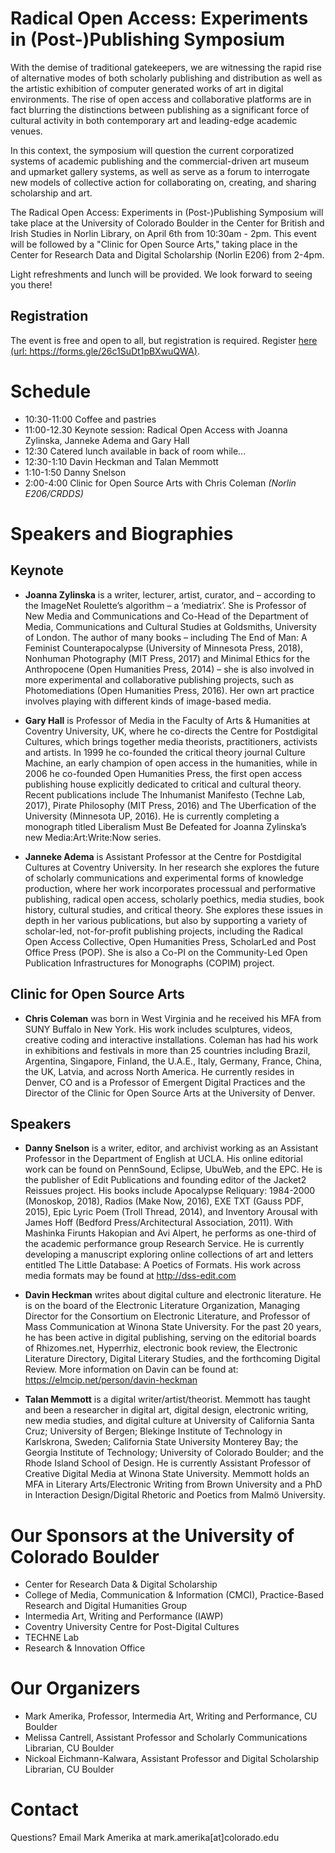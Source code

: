 # Radical Open Access: Experiments in (Post-)Publishing Symposium
With the demise of traditional gatekeepers, we are witnessing the rapid rise of alternative modes of both scholarly publishing and distribution as well as the artistic exhibition of computer generated works of art in digital environments. The rise of open access and collaborative platforms are in fact blurring the distinctions between publishing as a significant force of cultural activity in both contemporary art and leading-edge academic venues.

In this context, the symposium will question the current corporatized systems of academic publishing and the commercial-driven art museum and upmarket gallery systems, as well as serve as a forum to interrogate new models of collective action for collaborating on, creating, and sharing scholarship and art.

The Radical Open Access: Experiments in (Post-)Publishing Symposium will take place at the University of Colorado Boulder in the Center for British and Irish Studies in Norlin Library, on April 6th from 10:30am - 2pm. This event will be followed by a "Clinic for Open Source Arts," taking place in the Center for Research Data and Digital Scholarship (Norlin E206) from 2-4pm. 

Light refreshments and lunch will be provided. We look forward to seeing you there!

## Registration
The event is free and open to all, but registration is required. Register [here](https://forms.gle/26c1SuDt1pBXwuQWA) [(url: https://forms.gle/26c1SuDt1pBXwuQWA)](https://forms.gle/26c1SuDt1pBXwuQWA).


# Schedule
- 10:30-11:00    Coffee and pastries
- 11:00-12.30    Keynote session: Radical Open Access with Joanna Zylinska, Janneke Adema and Gary Hall
- 12:30          Catered lunch available in back of room while...
- 12:30-1:10     Davin Heckman and Talan Memmott
- 1:10-1:50      Danny Snelson
- 2:00-4:00      Clinic for Open Source Arts with Chris Coleman _(Norlin E206/CRDDS)_


# Speakers and Biographies
## Keynote
- **Joanna Zylinska** is a writer, lecturer, artist, curator, and – according to the ImageNet Roulette’s algorithm – a ‘mediatrix’. She is Professor of New Media and Communications and Co-Head of the Department of Media, Communications and Cultural Studies at Goldsmiths, University of London. The author of many books – including The End of Man: A Feminist Counterapocalypse (University of Minnesota Press, 2018), Nonhuman Photography (MIT Press, 2017) and Minimal Ethics for the Anthropocene (Open Humanities Press, 2014) – she is also involved in more experimental and collaborative publishing projects, such as Photomediations (Open Humanities Press, 2016). Her own art practice involves playing with different kinds of image-based media.

- **Gary Hall** is Professor of Media in the Faculty of Arts & Humanities at Coventry University, UK, where he co-directs the Centre for Postdigital Cultures, which brings together media theorists, practitioners, activists and artists. In 1999 he co-founded the critical theory journal Culture Machine, an early champion of open access in the humanities, while in 2006 he co-founded Open Humanities Press, the first open access publishing house explicitly dedicated to critical and cultural theory. Recent publications include The Inhumanist Manifesto (Techne Lab, 2017), Pirate Philosophy (MIT Press, 2016) and The Uberfication of the University (Minnesota UP, 2016). He is currently completing a monograph titled Liberalism Must Be Defeated for Joanna Zylinska’s new Media:Art:Write:Now series.

- **Janneke Adema** is Assistant Professor at the Centre for Postdigital Cultures at Coventry University. In her research she explores the future of scholarly communications and experimental forms of knowledge production, where her work incorporates processual and performative publishing, radical open access, scholarly poethics, media studies, book history, cultural studies, and critical theory. She explores these issues in depth in her various publications, but also by supporting a variety of scholar-led, not-for-profit publishing projects, including the Radical Open Access Collective, Open Humanities Press, ScholarLed and Post Office Press (POP). She is also a Co-PI on the Community-Led Open Publication Infrastructures for Monographs (COPIM) project.  

## Clinic for Open Source Arts
- **Chris Coleman** was born in West Virginia and he received his MFA from SUNY Buffalo in New York. His work includes sculptures, videos, creative coding and interactive installations. Coleman has had his work in exhibitions and festivals in more than 25 countries including Brazil, Argentina, Singapore, Finland, the U.A.E., Italy, Germany, France, China, the UK, Latvia, and across North America. He currently resides in Denver, CO and is a Professor of Emergent Digital Practices and the Director of the Clinic for Open Source Arts at the University of Denver.

## Speakers
- **Danny Snelson** is a writer, editor, and archivist working as an Assistant Professor in the Department of English at UCLA. His online editorial work can be found on PennSound, Eclipse, UbuWeb, and the EPC. He is the publisher of Edit Publications and founding editor of the Jacket2 Reissues project. His books include Apocalypse Reliquary: 1984-2000 (Monoskop, 2018), Radios (Make Now, 2016), EXE TXT (Gauss PDF, 2015), Epic Lyric Poem (Troll Thread, 2014), and Inventory Arousal with James Hoff (Bedford Press/Architectural Association, 2011). With Mashinka Firunts Hakopian and Avi Alpert, he performs as one-third of the academic performance group Research Service. He is currently developing a manuscript exploring online collections of art and letters entitled The Little Database: A Poetics of Formats. His work across media formats may be found at http://dss-edit.com 

- **Davin Heckman** writes about digital culture and electronic literature. He is on the board of the Electronic Literature Organization, Managing Director for the Consortium on Electronic Literature, and Professor of Mass Communication at Winona State University. For the past 20 years, he has been active in digital publishing, serving on the editorial boards of Rhizomes.net, Hyperrhiz, electronic book review, the Electronic Literature Directory, Digital Literary Studies, and the forthcoming Digital Review. More information on Davin can be found at: https://elmcip.net/person/davin-heckman

- **Talan Memmott** is a digital writer/artist/theorist. Memmott has taught and been a researcher in digital art, digital design, electronic writing, new media studies, and digital culture at University of California Santa Cruz; University of Bergen; Blekinge Institute of Technology in Karlskrona, Sweden;  California State University Monterey Bay; the Georgia Institute of Technology; University of Colorado Boulder; and the Rhode Island School of Design. He is currently Assistant Professor of Creative Digital Media at Winona State University. Memmott holds an MFA in Literary Arts/Electronic Writing from Brown University and a PhD in Interaction Design/Digital Rhetoric and Poetics from Malmö University.


# Our Sponsors at the University of Colorado Boulder
- Center for Research Data & Digital Scholarship
- College of Media, Communication & Information (CMCI), Practice-Based Research and Digital Humanities Group 
- Intermedia Art, Writing and Performance (IAWP)
- Coventry University Centre for Post-Digital Cultures
- TECHNE Lab
- Research & Innovation Office

# Our Organizers
- Mark Amerika, Professor, Intermedia Art, Writing and Performance, CU Boulder
- Melissa Cantrell, Assistant Professor and Scholarly Communications Librarian, CU Boulder
- Nickoal Eichmann-Kalwara, Assistant Professor and Digital Scholarship Librarian, CU Boulder

# Contact
Questions? Email Mark Amerika at mark.amerika[at]colorado.edu

